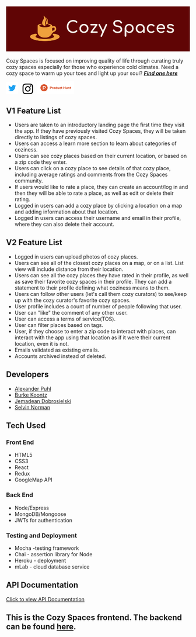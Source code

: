 ![alt text][logo]

[logo]: img/icon-left-logo-cropped-readme2.png
[twitter]: img/Twitter_Logo_Blue33px.png
[instagram]: img/glyph-logo_May201629px.png
[producthunt]: img/product-hunt-logo-horizontal-orange100pxw.png
[1]: https://twitter.com/CozySpacesApp
[2]: https://www.instagram.com/cozyspacesapp/


Cozy Spaces is focused on improving quality of life through curating truly cozy spaces especially for those who experience cold climates.  Need a cozy space to warm up your toes and light up your soul?  **_[Find one here](https://dashboard.heroku.com/apps/cozy-spaces-client "Cozy Spaces")_**&nbsp;

[![alt text][twitter]][1]&nbsp;&nbsp;
[![alt text][instagram]][2]&nbsp;&nbsp;
[![alt text][producthunt]][1]

## V1 Feature List
  * Users are taken to an introductory landing page the first time they visit the app.  If they have previously visited Cozy Spaces, they will be taken directly to listings of cozy spaces.
  * Users can access a learn more section to learn about categories of coziness.
  * Users can see cozy places based on their current location, or based on a zip code they enter.
  * Users can click on a cozy place to see details of that cozy place, including average ratings and comments from the Cozy Spaces community.
  * If users would like to rate a place, they can create an account/log in and then they will be able to rate a place, as well as edit or delete their rating.
  * Logged in users can add a cozy place by clicking a location on a map and adding information about that location.
  * Logged in users can access their username and email in their profile, where they can also delete their account.

## V2 Feature List
  * Logged in users can upload photos of cozy places.
  * Users can see all of the closest cozy places on a map, or on a list.  List view will include distance from their location.
  * Users can see all the cozy places they have rated in their profile, as well as save their favorite cozy spaces in their profile.  They can add a statement to their profile defining what coziness means to them.
  * Users can follow other users (let's call them cozy curators) to see/keep up with the cozy curator's favorite cozy spaces.
  * User profile includes a count of number of people following that user.
  * User can "like" the comment of any other user.
  * User can access a terms of service(TOS).
  * User can filter places based on tags.
  * User, if they choose to enter a zip code to interact with places, can interact with the app using that location as if it were their current location, even it is not.
  * Emails validated as existing emails.
  * Accounts archived instead of deleted.

## Developers
  * [Alexander Puhl](https://github.com/AlexanderPuhl)
  * [Burke Koontz](https://github.com/burkeKoontz)
  * [Jemadean Dobrosielski](https://github.com/JemDobro)
  * [Selvin Norman](https://github.com/selvinor)

## Tech Used

### Front End

  * HTML5
  * CSS3
  * React
  * Redux
  * GoogleMap API

### Back End

  * Node/Express
  * MongoDB/Mongoose
  * JWTs for authentication

### Testing and Deployment  

  * Mocha -testing framework
  * Chai - assertion library for Node
  * Heroku - deployment
  * mLab - cloud database service 

## API Documentation

[Click to view API Documentation](https://documenter.getpostman.com/view/4458639/RzZCEdYf)


## This is the Cozy Spaces frontend.  The backend can be found [here](https://github.com/thinkful-ei23/CozySpacesServer "CozySpacesServer").


